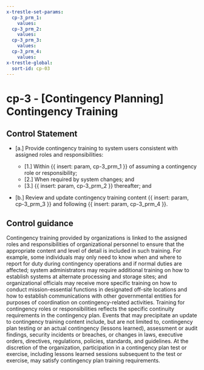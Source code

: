 ```yaml
---
x-trestle-set-params:
  cp-3_prm_1:
    values:
  cp-3_prm_2:
    values:
  cp-3_prm_3:
    values:
  cp-3_prm_4:
    values:
x-trestle-global:
  sort-id: cp-03
---
```


# cp-3 - \[Contingency Planning\] Contingency Training

## Control Statement

- \[a.\] Provide contingency training to system users consistent with assigned roles and responsibilities:

  - \[1.\] Within {{ insert: param, cp-3_prm_1 }} of assuming a contingency role or responsibility;
  - \[2.\] When required by system changes; and
  - \[3.\] {{ insert: param, cp-3_prm_2 }} thereafter; and

- \[b.\] Review and update contingency training content {{ insert: param, cp-3_prm_3 }} and following {{ insert: param, cp-3_prm_4 }}.

## Control guidance

Contingency training provided by organizations is linked to the assigned roles and responsibilities of organizational personnel to ensure that the appropriate content and level of detail is included in such training. For example, some individuals may only need to know when and where to report for duty during contingency operations and if normal duties are affected; system administrators may require additional training on how to establish systems at alternate processing and storage sites; and organizational officials may receive more specific training on how to conduct mission-essential functions in designated off-site locations and how to establish communications with other governmental entities for purposes of coordination on contingency-related activities. Training for contingency roles or responsibilities reflects the specific continuity requirements in the contingency plan. Events that may precipitate an update to contingency training content include, but are not limited to, contingency plan testing or an actual contingency (lessons learned), assessment or audit findings, security incidents or breaches, or changes in laws, executive orders, directives, regulations, policies, standards, and guidelines. At the discretion of the organization, participation in a contingency plan test or exercise, including lessons learned sessions subsequent to the test or exercise, may satisfy contingency plan training requirements.
